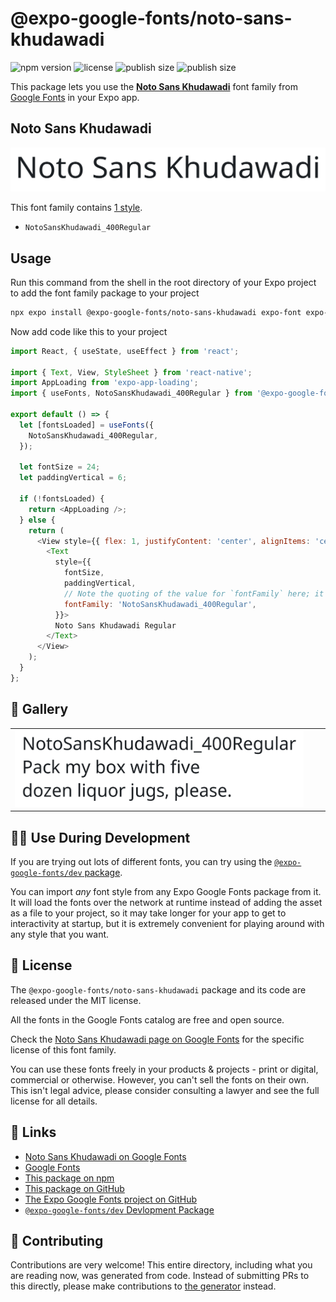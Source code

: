 # @expo-google-fonts/noto-sans-khudawadi

![npm version](https://flat.badgen.net/npm/v/@expo-google-fonts/noto-sans-khudawadi)
![license](https://flat.badgen.net/github/license/expo/google-fonts)
![publish size](https://flat.badgen.net/packagephobia/install/@expo-google-fonts/noto-sans-khudawadi)
![publish size](https://flat.badgen.net/packagephobia/publish/@expo-google-fonts/noto-sans-khudawadi)

This package lets you use the [**Noto Sans Khudawadi**](https://fonts.google.com/specimen/Noto+Sans+Khudawadi) font family from [Google Fonts](https://fonts.google.com/) in your Expo app.

## Noto Sans Khudawadi

![Noto Sans Khudawadi](./font-family.png)

This font family contains [1 style](#-gallery).

- `NotoSansKhudawadi_400Regular`

## Usage

Run this command from the shell in the root directory of your Expo project to add the font family package to your project
```sh
npx expo install @expo-google-fonts/noto-sans-khudawadi expo-font expo-app-loading
```

Now add code like this to your project
```js
import React, { useState, useEffect } from 'react';

import { Text, View, StyleSheet } from 'react-native';
import AppLoading from 'expo-app-loading';
import { useFonts, NotoSansKhudawadi_400Regular } from '@expo-google-fonts/noto-sans-khudawadi';

export default () => {
  let [fontsLoaded] = useFonts({
    NotoSansKhudawadi_400Regular,
  });

  let fontSize = 24;
  let paddingVertical = 6;

  if (!fontsLoaded) {
    return <AppLoading />;
  } else {
    return (
      <View style={{ flex: 1, justifyContent: 'center', alignItems: 'center' }}>
        <Text
          style={{
            fontSize,
            paddingVertical,
            // Note the quoting of the value for `fontFamily` here; it expects a string!
            fontFamily: 'NotoSansKhudawadi_400Regular',
          }}>
          Noto Sans Khudawadi Regular
        </Text>
      </View>
    );
  }
};

```

## 🔡 Gallery


||||
|-|-|-|
|![NotoSansKhudawadi_400Regular](./NotoSansKhudawadi_400Regular.ttf.png)||||


## 👩‍💻 Use During Development

If you are trying out lots of different fonts, you can try using the [`@expo-google-fonts/dev` package](https://github.com/expo/google-fonts/tree/master/font-packages/dev#readme).

You can import *any* font style from any Expo Google Fonts package from it. It will load the fonts
over the network at runtime instead of adding the asset as a file to your project, so it may take longer
for your app to get to interactivity at startup, but it is extremely convenient
for playing around with any style that you want.

## 📖 License

The `@expo-google-fonts/noto-sans-khudawadi` package and its code are released under the MIT license.

All the fonts in the Google Fonts catalog are free and open source.

Check the [Noto Sans Khudawadi page on Google Fonts](https://fonts.google.com/specimen/Noto+Sans+Khudawadi) for the specific license of this font family.

You can use these fonts freely in your products & projects - print or digital, commercial or otherwise. However, you can't sell the fonts on their own. This isn't legal advice, please consider consulting a lawyer and see the full license for all details.

## 🔗 Links

- [Noto Sans Khudawadi on Google Fonts](https://fonts.google.com/specimen/Noto+Sans+Khudawadi)
- [Google Fonts](https://fonts.google.com/)
- [This package on npm](https://www.npmjs.com/package/@expo-google-fonts/noto-sans-khudawadi)
- [This package on GitHub](https://github.com/expo/google-fonts/tree/master/font-packages/noto-sans-khudawadi)
- [The Expo Google Fonts project on GitHub](https://github.com/expo/google-fonts)
- [`@expo-google-fonts/dev` Devlopment Package](https://github.com/expo/google-fonts/tree/master/font-packages/dev)

## 🤝 Contributing

Contributions are very welcome! This entire directory, including what you are reading now, was generated from code. Instead of submitting PRs to this directly, please make contributions to [the generator](https://github.com/expo/google-fonts/tree/master/packages/generator) instead.
